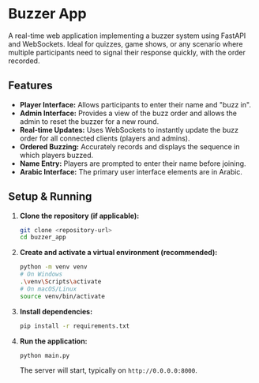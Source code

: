 # Buzzer App

A real-time web application implementing a buzzer system using FastAPI and WebSockets. Ideal for quizzes, game shows, or any scenario where multiple participants need to signal their response quickly, with the order recorded.

## Features

*   **Player Interface:** Allows participants to enter their name and "buzz in".
*   **Admin Interface:** Provides a view of the buzz order and allows the admin to reset the buzzer for a new round.
*   **Real-time Updates:** Uses WebSockets to instantly update the buzz order for all connected clients (players and admins).
*   **Ordered Buzzing:** Accurately records and displays the sequence in which players buzzed.
*   **Name Entry:** Players are prompted to enter their name before joining.
*   **Arabic Interface:** The primary user interface elements are in Arabic.

## Setup & Running

1.  **Clone the repository (if applicable):**
    ```bash
    git clone <repository-url>
    cd buzzer_app
    ```

2.  **Create and activate a virtual environment (recommended):**
    ```bash
    python -m venv venv
    # On Windows
    .\venv\Scripts\activate
    # On macOS/Linux
    source venv/bin/activate
    ```

3.  **Install dependencies:**
    ```bash
    pip install -r requirements.txt
    ```

4.  **Run the application:**
    ```bash
    python main.py
    ```
    The server will start, typically on `http://0.0.0.0:8000`.